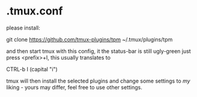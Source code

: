 # .tmux.conf
please install:

git clone https://github.com/tmux-plugins/tpm ~/.tmux/plugins/tpm

and then start tmux with this config, it the status-bar is still 
ugly-green just press \<prefix\>+I, this usually translates to

CTRL-b I (capital "i")

tmux will then install the selected plugins and change some settings
to *my* liking - yours may differ, feel free to use other settings.
